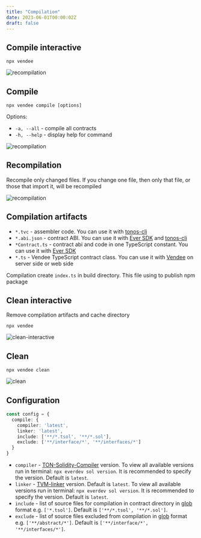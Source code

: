 ```yaml
---
title: "Compilation"
date: 2023-06-01T00:00:02Z
draft: false
---
```


## Compile interactive

```shell
npx vendee
```

![recompilation](/images/compile-interactive.gif)

## Compile

```shell
npx vendee compile [options]
```

Options:
* `-a, --all` - compile all contracts
* `-h, --help` - display help for command

![recompilation](/images/compile.gif)

## Recompilation

Recompile only changed files. If you change one file, then only that file, or those that import it, will be recompiled

![recompilation](/images/recompilation.gif)

## Compilation artifacts

* `*.tvc` - assembler code. You can use it with [tonos-cli](https://github.com/tonlabs/tonos-cli)
* `*.abi.json` - contract ABI. You can use it with [Ever SDK](https://github.com/tonlabs/ever-sdk-js) and [tonos-cli](https://github.com/tonlabs/tonos-cli)
* `*Contract.ts` - contract abi and code in one TypeScript constant. You can use it with [Ever SDK](https://github.com/tonlabs/ever-sdk-js)
* `*.ts` - Vendee TypeScript contract class. You can use it with [Vendee](https://github.com/kokkekpek/vendee) on server side or web side

Compilation create `index.ts` in build directory. This file using to publish npm package

## Clean interactive

Remove compilation artifacts and cache directory

```shell
npx vendee
```

![clean-interactive](/images/clean-interactive.gif)

## Clean

```shell
npx vendee clean
```

![clean](/images/clean.gif)


## Configuration

```typescript
const config = {
  compile: {
    compiler: 'latest',
    linker: 'latest',
    include: ['**/*.tsol', '**/*.sol'],
    exclude: ['**/interface/*', '**/interfaces/*']
  }
}
```

* `compiler` - [TON-Solidity-Compiler](https://github.com/tonlabs/TON-Solidity-Compiler) version. To view all available versions run in terminal: `npx everdev sol version`. It is recommended to specify the version. Default is `latest`.
* `linker` - [TVM-linker](https://github.com/tonlabs/TVM-linker) version. Default is `latest`. To view all available versions run in terminal: `npx everdev sol version`. It is recommended to specify the version. Default is `latest`.
* `include` - list of source files for compilation in contract directory in [glob](https://github.com/isaacs/node-glob) format e.g. `['*.tsol']`. Default is `['**/*.tsol', '**/*.sol']`.
* `exclude` - list of source files excluded from compilation in [glob](https://github.com/isaacs/node-glob) format e.g. `['**/abstract/*']`. Default is `['**/interface/*', '**/interfaces/*']`.
